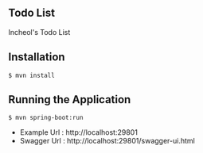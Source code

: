 ## Todo List
Incheol's Todo List

## Installation
```
$ mvn install
```

## Running the Application
```
$ mvn spring-boot:run
```
- Example Url : http://localhost:29801
- Swagger Url : http://localhost:29801/swagger-ui.html








